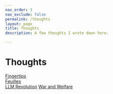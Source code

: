 ```yaml
---
nav_order: 3
nav_exclude: false
permalink: /thoughts
layout: page
title: Thoughts
description: A few thoughts I wrote down here. 

---
```


# Thoughts

[Fingertips](/fingertips)  
[Feuilles](/feuilles)  
[LLM Revolution](/llmrevolution)
[War and Welfare](/warandwelfare)
